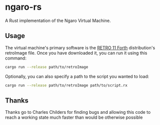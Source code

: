 ngaro-rs
========

A Rust implementation of the Ngaro Virtual Machine.

Usage
-----

The virtual machine's primary software is the [RETRO 11 Forth](http://forthworks.com/retro/) distribution's retroImage file. Once you have downloaded it, you can run it using this command:

``` sh
cargo run --release path/to/retroImage
```

Optionally, you can also specify a path to the script you wanted to load:

``` sh
cargo run --release path/to/retroImage path/to/script.rx
```

Thanks
------

Thanks go to Charles Childers for finding bugs and allowing this code to reach a working state much faster than would be otherwise possible
